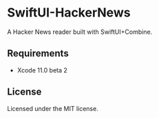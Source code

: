 # SwiftUI-HackerNews

A Hacker News reader built with SwiftUI+Combine.

## Requirements

- Xcode 11.0 beta 2

## License

Licensed under the MIT license.

